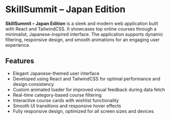 # SkillSummit – Japan Edition

**SkillSummit – Japan Edition** is a sleek and modern web application built with React and TailwindCSS. It showcases top online courses through a minimalist, Japanese-inspired interface. The application supports dynamic filtering, responsive design, and smooth animations for an engaging user experience.

## Features

* Elegant Japanese-themed user interface
* Developed using React and TailwindCSS for optimal performance and design consistency
* Custom animated loader for improved visual feedback during data fetch
* Real-time category-based course filtering
* Interactive course cards with wishlist functionality
* Smooth UI transitions and responsive hover effects
* Fully responsive design, optimized for all screen sizes and devices
